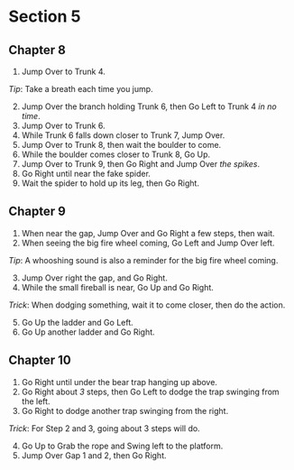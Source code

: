# Section 5

## Chapter 8

1. Jump Over to Trunk 4.

_Tip_: Take a breath each time you jump.

2. Jump Over the branch holding Trunk 6, then Go Left to Trunk 4 _in no time_.
3. Jump Over to Trunk 6.
4. While Trunk 6 falls down closer to Trunk 7, Jump Over.
5. Jump Over to Trunk 8, then wait the boulder to come.
6. While the boulder comes closer to Trunk 8, Go Up.
7. Jump Over to Trunk 9, then Go Right and Jump Over _the spikes_.
8. Go Right until near the fake spider.
9. Wait the spider to hold up its leg, then Go Right.

## Chapter 9

1. When near the gap, Jump Over and Go Right a few steps, then wait.
2. When seeing the big fire wheel coming, Go Left and Jump Over left.

_Tip_: A whooshing sound is also a reminder for the big fire wheel coming.

3. Jump Over right the gap, and Go Right.
4. While the small fireball is near, Go Up and Go Right.

_Trick_: When dodging something, wait it to come closer, then do the action.

5. Go Up the ladder and Go Left.
6. Go Up another ladder and Go Right.

## Chapter 10

1. Go Right until under the bear trap hanging up above.
2. Go Right about _3_ steps, then Go Left to dodge the trap swinging from the left.
3. Go Right to dodge another trap swinging from the right.

_Trick_: For Step 2 and 3, going about 3 steps will do.

4. Go Up to Grab the rope and Swing left to the platform.
5. Jump Over Gap 1 and 2, then Go Right.

